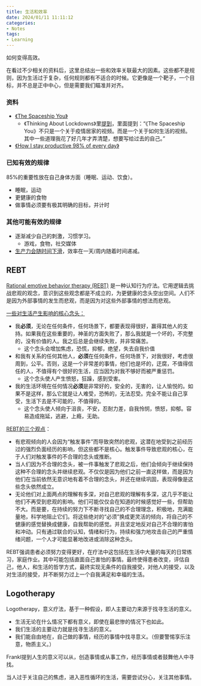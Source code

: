 ```yaml
---
title: 生活和效率
date: 2024/01/11 11:11:12
categories:
- Notes
tags:
- Learning
---
```


如何变得高效。

<!-- more -->

在看过不少相关的资料后，这里总结出一些和效率关联最大的因素。这些都不是规则，因为生活过于复杂，任何规则都有不适合的时候。它更像是一个靶子，一个目标，并不总是正中中心，但是需要我们瞄准并对齐。

### 资料

- [《The Spaceship You》](https://www.youtube.com/watch?v=snAhsXyO3Ck)
    - 《Thinking About Lockdowns》里[提到](https://youtu.be/SVmEXdGqO-s?t=613)，里面提到：“《The Spaceship You》不只是一个关于疫情居家的视频。而是一个关于如何生活的视频。其中一些道理我花了好几年才弄清楚，想要写给过去的自己。”
- [《How I stay productive 98% of every day》](https://www.youtube.com/watch?v=cfiw3lwrkp0)

### 已知有效的规律

85%的重要性放在自己身体方面（睡眠、运动、饮食）。

- 睡眠，运动
- 更健康的食物
- 做事情必须要有极其明确的目标，并计时

### 其他可能有效的规律

- 逐渐减少自己的刺激，习惯学习。
    - 游戏，食物，社交媒体
- [生产力会随时间下滑](https://youtu.be/ALaTm6VzTBw?t=69)，效率在一天/周内随着时间递减。

## REBT

[Rational emotive behavior therapy (REBT)](https://en.wikipedia.org/wiki/Rational_emotive_behavior_therapy) 是一种认知行为疗法。它用逻辑去挑战悲观的观念，意识到这些观念都是不成立的，为更健康的念头空出空间。人们不是因为外部事情的发生而悲观，而是因为对这些外部事情的想法而悲观。

[一些对生活产生影响的核心念头：](https://en.wikipedia.org/wiki/Rational_emotive_behavior_therapy#Core_beliefs_that_disturb_humans)

- 我**必须**，无论在任何条件，任何场景下，都要表现得很好，赢得其他人的支持。如果我在这些重要的，神圣的方面失败了，那么我就是一个坏的，不完整的，没有价值的人。我之后总是会继续失败，并非常痛苦。
  - 这个念头会增加焦虑，恐慌，抑郁，绝望，失去自我价值
- 和我有关系的任何其他人，**必须**在任何条件，任何场景下，对我很好，考虑很周到，公平。否则，这是一个非常差的事情，他们也是坏的，迂腐，不值得信任的人，不值得有个很好的生活，应当因为对我不够好而被严重惩罚。
  - 这个念头使人产生愤怒，狂躁，感到受害。
- 我的生活环境在任何情况**必须**是非常好的，安全的，无害的，让人愉悦的。如果不是这样，那么它就是让人难受，恐怖的，无法忍受。完全不能让自己享受，生活下去是不可能的，不值得的。
  - 这个念头使人倾向于沮丧，不安，忍耐力差，自我怜悯，愤怒，抑郁。容易造成拖延，逃避，上瘾，无助。

[REBT的三个观点](https://en.wikipedia.org/wiki/Rational_emotive_behavior_therapy#Other_insights)：

- 有悲观倾向的人会因为“触发事件”而导致突然的悲观，这潜在地受到之前经历过的强烈负面经历的影响，但这些都不是核心。触发事件导致悲观的核心，在于人们对触发事件的不合理的念头或推断。
- 当人们因为不合理的念头，被一件事触发了悲观之后，他们会倾向于继续保持这种不合理的念头并继续悲观。不仅仅是因为他们之前一直这样做，而是因为他们在当前依然无意识地有着不合理的念头，并还在继续巩固，表现得像是这些念头依然成立。
- 无论他们对上面两点的理解有多深，对自己悲观的理解有多深，这几乎不能让他们不再受到悲观的影响。他们可能仅仅会在知道的时候感觉好一些，但帮助不大。而是要，在持续的努力下不断寻找自己的不合理理念，积极地，充满能量地，科学地阻止它们。将这些绝对的“必须”换成更灵活的倾向，将自己的不健康的感觉替换成健康，自我帮助的感觉。并且坚定地反对自己不合理的害怕和冲动。只有通过联合的认知，情绪和行为，持续和强力地攻击自己的严重情绪问题，一个人才可能显著地改进或消除这种念头。

REBT强调患者必须努力变得更好，在疗法中这包括在生活中大量的每天的日常练习，家庭作业。其中可能包括直面自己害怕的事情。最终使得患者改变，评估自己，他人，和生活的哲学方式，最终实现无条件的自我接受，对他人的接受，以及对生活的接受，并不断努力过上一个自我满足和幸福的生活。

## Logotherapy

Logotherapy，意义疗法，基于一种假设，即人主要动力来源于找寻生活的意义。

- 生活无论在什么情况下都有意义，即使在最悲惨的情况下也如此。
- 我们生活的主要动力就是找寻生活的意义。
- 我们能自由地在，自己做的事情，经历的事情中找寻意义。（但要警惕享乐注意，物质主义。）

Frankl提到人生的意义可以从，创造事情或从事工作，经历事情或者鼓舞他人中寻找。

当人过于关注自己的焦虑，进入恶性循环的生活，需要尝试分心，关注其他事情。
